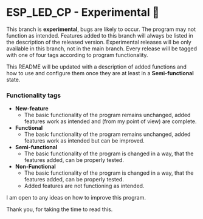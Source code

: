 # ESP_LED_CP - Experimental 🔨

This branch is **experimental**, bugs are likely to occur.
The program may not function as intended.
Features added to this branch will always be listed in the description of the released version. Experimental releases will be only available in this branch, not in the main branch.
Every release will be tagged with one of four tags according to program functionality.

This README will be updated with a description of added functions and how to use and configure them once they are at least in a **Semi-functional** state.

### Functionality tags

  * **New-feature**
    - The basic functionality of the program remains unchanged, added features work as intended and (from my point of view) are complete.
  * **Functional**
    - The basic functionality of the program remains unchanged, added features work as intended but can be improved. 
  * **Semi-functional**
    - The basic functionality of the program is changed in a way, that the features added, can be properly tested.
  * **Non-Functional**
    - The basic functionality of the program is changed in a way, that the features added, can be properly tested.
    - Added features are not functioning as intended.

I am open to any ideas on how to improve this program.

Thank you, for taking the time to read this.
